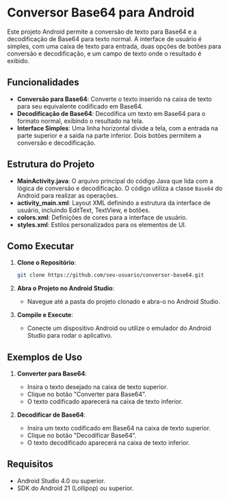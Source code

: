 # Conversor Base64 para Android

Este projeto Android permite a conversão de texto para Base64 e a decodificação de Base64 para texto normal. A interface de usuário é simples, com uma caixa de texto para entrada, duas opções de botões para conversão e decodificação, e um campo de texto onde o resultado é exibido.

## Funcionalidades

- **Conversão para Base64**: Converte o texto inserido na caixa de texto para seu equivalente codificado em Base64.
- **Decodificação de Base64**: Decodifica um texto em Base64 para o formato normal, exibindo o resultado na tela.
- **Interface Simples**: Uma linha horizontal divide a tela, com a entrada na parte superior e a saída na parte inferior. Dois botões permitem a conversão e decodificação.
  
## Estrutura do Projeto

- **MainActivity.java**: O arquivo principal do código Java que lida com a lógica de conversão e decodificação. O código utiliza a classe `Base64` do Android para realizar as operações.
- **activity_main.xml**: Layout XML definindo a estrutura da interface de usuário, incluindo EditText, TextView, e botões.
- **colors.xml**: Definições de cores para a interface de usuário.
- **styles.xml**: Estilos personalizados para os elementos de UI.

## Como Executar

1. **Clone o Repositório**:
    ```bash
    git clone https://github.com/seu-usuario/conversor-base64.git
    ```
   
2. **Abra o Projeto no Android Studio**:
    - Navegue até a pasta do projeto clonado e abra-o no Android Studio.

3. **Compile e Execute**:
    - Conecte um dispositivo Android ou utilize o emulador do Android Studio para rodar o aplicativo.

## Exemplos de Uso

1. **Converter para Base64**:
    - Insira o texto desejado na caixa de texto superior.
    - Clique no botão "Converter para Base64".
    - O texto codificado aparecerá na caixa de texto inferior.

2. **Decodificar de Base64**:
    - Insira um texto codificado em Base64 na caixa de texto superior.
    - Clique no botão "Decodificar Base64".
    - O texto decodificado aparecerá na caixa de texto inferior.

## Requisitos

- Android Studio 4.0 ou superior.
- SDK do Android 21 (Lollipop) ou superior.
